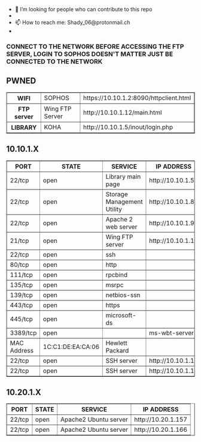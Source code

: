 <ul>
  <li>🤔 I’m looking for people who can contribute to this repo<li>
  <li>📫 How to reach me: Shady_06@protonmail.ch<li>
</ul>
  
<h3>CONNECT TO THE NETWORK BEFORE ACCESSING THE FTP SERVER, LOGIN TO SOPHOS DOESN'T MATTER JUST BE CONNECTED TO THE NETWORK</h3>
<h2>PWNED</h2>
<table border='1' text-align='left' style='border-collapse:collapse'>
  <tr>
    <th>WIFI</th>
    <td>SOPHOS</td>
    <td>https://10.10.1.2:8090/httpclient.html</td>
  </tr>
  <tr>
    <th>FTP server</th>
    <td>Wing FTP Server</td>
    <td>http://10.10.1.12/main.html</td>
  </tr>
  <tr>
    <th>LIBRARY</th>
    <td>KOHA</td>
    <td>http://10.10.1.5/inout/login.php</td>
  </tr>
</table>

<h2>10.10.1.X</h2>
<table class="t1" border='1' style='border-collapse:collapse'>
  <tr>
    <th>PORT</th>
    <th>STATE</th>
    <th>SERVICE</th>
    <th>IP ADDRESS</th>
  </tr>
  <tr>
    <td>22/tcp</td>
    <td>open</td>
    <td>Library main page</td>
    <td>http://10.10.1.5</td>
  </tr>
  <tr>
    <td>22/tcp</td>
    <td>open</td>
    <td>Storage Management Utility</td>
    <td>http://10.10.1.8</td>
  </tr>
  <tr>
    <td>22/tcp</td>
    <td>open</td>
    <td>Apache 2 web server</td>
    <td>http://10.10.1.9</td>
  </tr>
  <tr>
    <td>21/tcp</td>
    <td>open</td>
    <td>Wing FTP server</td>
    <td>http://10.10.1.12</td>
  </tr>
  <tr>
    <td>22/tcp</td>
    <td>open</td>
    <td>ssh</td>
    <td>&nbsp;</td>
  </tr>
  <tr>
    <td>80/tcp</td>
    <td>open</td>
    <td>http</td>
    <td>&nbsp;</td>
  </tr>
  <tr>
    <td>111/tcp</td>
    <td>open</td>
    <td>rpcbind</td>
    <td>&nbsp;</td>
  </tr>
  <tr>
    <td>135/tcp</td>
    <td>open</td>
    <td>msrpc</td>
    <td>&nbsp;</td>
  </tr>
  <tr>
    <td>139/tcp</td>
    <td>open</td>
    <td>netbios-ssn</td>
    <td>&nbsp;</td>
  </tr>
  <tr>
    <td>443/tcp</td>
    <td>open</td>
    <td>https</td>
    <td>&nbsp;</td>
  </tr>
  <tr>
    <td>445/tcp</td>
    <td>open</td>
    <td>microsoft-ds</td>
    <td>&nbsp;</td>
  </tr>
  <tr>
    <td>3389/tcp</td>
    <td>open<td>
    <td>ms-wbt-server</td>
    <td>&nbsp;</td>
  </tr>
  <tr>
    <td>MAC Address</td>
    <td>1C:C1:DE:EA:CA:06</td>
    <td>Hewlett Packard</td>
    <td>&nbsp;</td>
  </tr>  
  <tr>
    <td>22/tcp</td>
    <td>open</td>
    <td>SSH server</td>
    <td>http://10.10.1.14</td>
  </tr>
  <tr>
    <td>22/tcp</td>
    <td>open</td>
    <td>SSH server</td>
    <td>http://10.10.1.17</td>
  </tr>
</table>

<h2>10.20.1.X</h2>
<table border='1' style='border-collapse:collapse'>
  <tr>
    <th>PORT</th>
    <th>STATE</th>
    <th>SERVICE</th>
    <th>IP ADDRESS</th>
  </tr>
  <tr>
    <td>22/tcp</td>
    <td>open</td>
    <td>Apache2 Ubuntu server</td>
    <td>http://10.20.1.157</td>
  </tr>
  <tr>
    <td>22/tcp</td>
    <td>open</td>
    <td>Apache2 Ubuntu server</td>
    <td>http://10.20.1.166</td>
  </tr>
</table>
